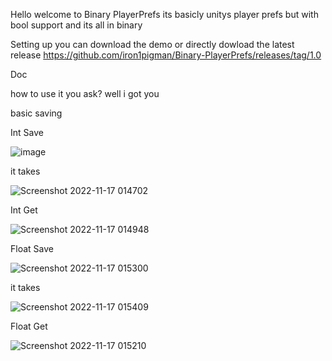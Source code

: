 Hello welcome to Binary PlayerPrefs its basicly 
unitys player prefs but with bool support and its all in binary

Setting up
you can download the demo or directly dowload the latest release 
https://github.com/iron1pigman/Binary-PlayerPrefs/releases/tag/1.0


Doc 

how to use it you ask?
well i got you

basic saving

Int Save 



![image](https://user-images.githubusercontent.com/72534223/202375743-4913e246-c807-49e4-a588-16a00223b970.png)

it takes 

![Screenshot 2022-11-17 014702](https://user-images.githubusercontent.com/72534223/202376061-a73b0ec1-0966-4a49-9308-06001f8d853a.png)

Int Get


![Screenshot 2022-11-17 014948](https://user-images.githubusercontent.com/72534223/202376557-108baa5c-f8c0-4a80-a888-bc498d283128.png)


Float Save 



![Screenshot 2022-11-17 015300](https://user-images.githubusercontent.com/72534223/202377173-8a698679-1872-444b-9d8e-f41646778b37.png)


it takes 

![Screenshot 2022-11-17 015409](https://user-images.githubusercontent.com/72534223/202377419-4f124f5f-b22d-4fb0-be06-c30346cfb119.png)


Float Get


![Screenshot 2022-11-17 015210](https://user-images.githubusercontent.com/72534223/202377006-f1551861-ad8f-4637-b043-9582a8304963.png)

